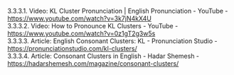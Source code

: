 3.3.3.1. Video: KL Cluster Pronunciation | English Pronunciation - YouTube - https://www.youtube.com/watch?v=3k7jN4kX4U  
3.3.3.2. Video: How to Pronounce KL Clusters - YouTube - https://www.youtube.com/watch?v=0z1gT2g3w5s  
3.3.3.3. Article: English Consonant Clusters: KL - Pronunciation Studio - https://pronunciationstudio.com/kl-clusters/  
3.3.3.4. Article: Consonant Clusters in English - Hadar Shemesh - https://hadarshemesh.com/magazine/consonant-clusters/  
